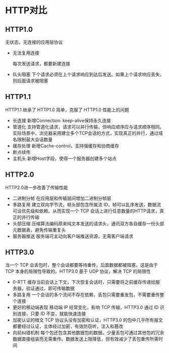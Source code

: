 # HTTP对比

## HTTP1.0

无状态，无连接的应用层协议

- 无法复用连接

  每次发送请求，都要新建连接

- 队头阻塞
  下个请求必须在上个请求响应到达后发送。如果上个请求响应丢失，则后面请求被阻塞

## HTTP1.1

HTTP1.1 继承了 HTTP1.0 简单，克服了 HTTP1.0 性能上的问题

- 长连接
  新增Connection: keep-alive保持永久连接
- 管道化
  支持管道化请求，请求可以并行传输，但响应顺序应与请求顺序相同。实际场景中，浏览器采用建立多个TCP会话的方式，实现真正的并行，通过域名限制最大会话数量
- 缓存处理
  新增Cache-control，支持强缓存和协商缓存
- 断点续传
- 主机头
  新增Host字段，使得一个服务器创建多个站点

## HTTP2.0

HTTP2.0进一步改善了传输性能

- 二进制分帧
  在应用层和传输层间增加二进制分帧层
- 多路复用
  建立双向字节流，帧头部包含所属流 ID，帧可以乱序发送，数据流可设优先级和依赖。从而实现一个 TCP 会话上进行任意数量的HTTP请求，真正的并行传输
- 头部压缩
  压缩算法编码原来纯文本发送的请求头，通讯双方各自缓存一份头部元数据表，避免传输重复头
- 服务器推送
  服务端可主动向客户端推送资源，无需客户端请求

## HTTP3.0

当一个 TCP 会丢包时，整个会话都要等待重传，后面数据都被阻塞。这是由于 TCP 本身的局限性导致的。HTTP3.0 基于 UDP 协议，解决 TCP 的局限性

- 0-RTT
  缓存当前会话上下文，下次恢复会话时，只需要将之前缓存传递给服务器，验证通过，即可传输数据
- 多路复用
  一个会话的多个流间不存在依赖，丢包只需要重发包，不需要重传整个连接
- 更好的移动端表现
  移动端 IP 经常变化，影响 TCP 传输，HTTP3.0 通过 ID 识别连接，只要 ID 不变，就能快速连接
- 加密认证的根文
  TCP 协议头没有加密和认证，HTTP3.0 的包中几乎所有报文都要经过认证，主体经过加密，有效防窃听，注入和篡改
- 向前纠错机制
  每个包还包含其他数据包的数据，少量丢包可通过其他包的冗余数据直接组装而无需重传。数据发送上限降低，但有效减少了丢包重传所需时间


